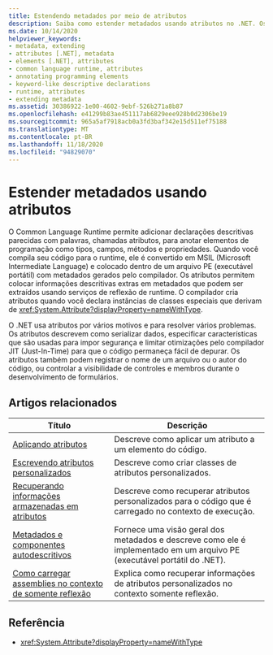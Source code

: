 ```yaml
---
title: Estendendo metadados por meio de atributos
description: Saiba como estender metadados usando atributos no .NET. Os atributos são declarações descritivas semelhantes a palavras-chave para anotar elementos de programação, como tipos e campos.
ms.date: 10/14/2020
helpviewer_keywords:
- metadata, extending
- attributes [.NET], metadata
- elements [.NET], attributes
- common language runtime, attributes
- annotating programming elements
- keyword-like descriptive declarations
- runtime, attributes
- extending metadata
ms.assetid: 30386922-1e00-4602-9ebf-526b271a8b87
ms.openlocfilehash: e41299b83ae451117ab6829eee928b0d2306be19
ms.sourcegitcommit: 965a5af7918acb0a3fd3baf342e15d511ef75188
ms.translationtype: MT
ms.contentlocale: pt-BR
ms.lasthandoff: 11/18/2020
ms.locfileid: "94829070"
---
```

# <a name="extend-metadata-using-attributes"></a>Estender metadados usando atributos

O Common Language Runtime permite adicionar declarações descritivas parecidas com palavras, chamadas atributos, para anotar elementos de programação como tipos, campos, métodos e propriedades. Quando você compila seu código para o runtime, ele é convertido em MSIL (Microsoft Intermediate Language) e colocado dentro de um arquivo PE (executável portátil) com metadados gerados pelo compilador. Os atributos permitem colocar informações descritivas extras em metadados que podem ser extraídos usando serviços de reflexão de runtime. O compilador cria atributos quando você declara instâncias de classes especiais que derivam de <xref:System.Attribute?displayProperty=nameWithType>.

O .NET usa atributos por vários motivos e para resolver vários problemas. Os atributos descrevem como serializar dados, especificar características que são usadas para impor segurança e limitar otimizações pelo compilador JIT (Just-In-Time) para que o código permaneça fácil de depurar. Os atributos também podem registrar o nome de um arquivo ou o autor do código, ou controlar a visibilidade de controles e membros durante o desenvolvimento de formulários.

## <a name="related-articles"></a>Artigos relacionados

|Título|Descrição|
|-----------|-----------------|
|[Aplicando atributos](applying-attributes.md)|Descreve como aplicar um atributo a um elemento do código.|
|[Escrevendo atributos personalizados](writing-custom-attributes.md)|Descreve como criar classes de atributos personalizados.|
|[Recuperando informações armazenadas em atributos](retrieving-information-stored-in-attributes.md)|Descreve como recuperar atributos personalizados para o código que é carregado no contexto de execução.|
|[Metadados e componentes autodescritivos](../metadata-and-self-describing-components.md)|Fornece uma visão geral dos metadados e descreve como ele é implementado em um arquivo PE (executável portátil do .NET).|
|[Como carregar assemblies no contexto de somente reflexão](../../framework/reflection-and-codedom/how-to-load-assemblies-into-the-reflection-only-context.md)|Explica como recuperar informações de atributos personalizados no contexto somente reflexão.|

## <a name="reference"></a>Referência

- <xref:System.Attribute?displayProperty=nameWithType>
